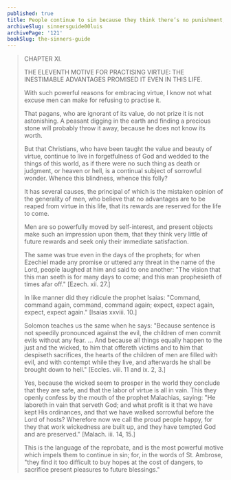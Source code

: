 ```yaml
---
published: true
title: People continue to sin because they think there’s no punishment, and they avoid virtue thinking there’s no benefit
archiveSlug: sinnersguide00luis
archivePage: '121'
bookSlug: the-sinners-guide
---
```


> CHAPTER XI.
> 
> THE ELEVENTH MOTIVE FOR PRACTISING VIRTUE: THE INESTIMABLE ADVANTAGES PROMISED IT EVEN IN THIS LIFE.
> 
> With such powerful reasons for embracing virtue, I know not what excuse men can make for refusing to practise it.
> 
> That pagans, who are ignorant of its value, do not prize it is not astonishing. A peasant digging in the earth and finding a precious stone will probably throw it away, because he does not know its worth.
> 
> But that Christians, who have been taught the value and beauty of virtue, continue to live in forgetfulness of God and wedded to the things of this world, as if there were no such thing as death or judgment, or heaven or hell, is a continual subject of sorrowful wonder. Whence this blindness, whence this folly?
> 
> It has several causes, the principal of which is the mistaken opinion of the generality of men, who believe that no advantages are to be reaped from virtue in this life, that its rewards are reserved for the life to come.
> 
> Men are so powerfully moved by self-interest, and present objects make such an impression upon them, that they think very little of future rewards and seek only their immediate satisfaction.
> 
> The same was true even in the days of the prophets; for when Ezechiel made any promise or uttered any threat in the name of the Lord, people laughed at him and said to one another: "The vision that this man seeth is for many days to come; and this man prophesieth of times afar off." [Ezech. xii. 27.]
> 
> In like manner did they ridicule the prophet Isaias: "Command, command again, command, command again; expect, expect again, expect, expect again." [Isaias xxviii. 10.]
> 
> Solomon teaches us the same when he says: "Because sentence is not speedily pronounced against the evil, the children of men commit evils without any fear. ... And because all things equally happen to the just and the wicked, to him that offereth victims and to him that despiseth sacrifices, the hearts of the children of men are filled with evil, and with contempt while they live, and afterwards he shall be brought down to hell." [Eccles. viii. 11 and ix. 2, 3.]
> 
> Yes, because the wicked seem to prosper in the world they conclude that they are safe, and that the labor of virtue is all in vain. This they openly confess by the mouth of the prophet Malachias, saying: "He laboreth in vain that serveth God; and what profit is it that we have kept His ordinances, and that we have walked sorrowful before the Lord of hosts? Wherefore now we call the proud people happy, for they that work wickedness are built up, and they have tempted God and are preserved." [Malach. iii. 14, 15.]
> 
> This is the language of the reprobate, and is the most powerful motive which impels them to continue in sin; for, in the words of St. Ambrose, "they find it too difficult to buy hopes at the cost of dangers, to sacrifice present pleasures to future blessings."
